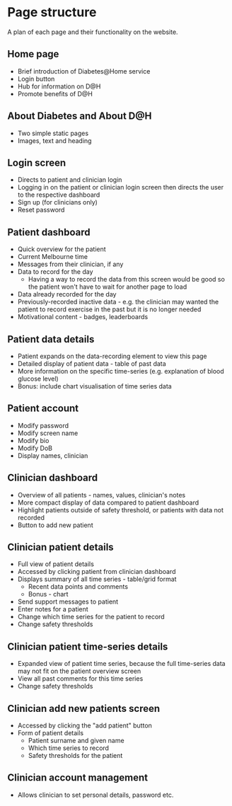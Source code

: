 # Page structure

A plan of each page and their functionality on the website.

## Home page

* Brief introduction of Diabetes@Home service
* Login button
* Hub for information on D@H
* Promote benefits of D@H

## About Diabetes and About D@H

* Two simple static pages
* Images, text and heading

## Login screen

* Directs to patient and clinician login
* Logging in on the patient or clinician login screen then directs the user to the respective dashboard
* Sign up (for clinicians only)
* Reset password

## Patient dashboard

* Quick overview for the patient
* Current Melbourne time
* Messages from their clinician, if any
* Data to record for the day
    * Having a way to record the data from this screen would be good so the patient won't have to wait for another page to load
* Data already recorded for the day
* Previously-recorded inactive data - e.g. the clinician may wanted the patient to record exercise in the past but it is no longer needed
* Motivational content - badges, leaderboards

## Patient data details

* Patient expands on the data-recording element to view this page
* Detailed display of patient data - table of past data
* More information on the specific time-series (e.g. explanation of blood glucose level)
* Bonus: include chart visualisation of time series data

## Patient account

* Modify password
* Modify screen name
* Modify bio
* Modify DoB
* Display names, clinician

## Clinician dashboard

* Overview of all patients - names, values, clinician's notes
* More compact display of data compared to patient dashboard
* Highlight patients outside of safety threshold, or patients with data not recorded
* Button to add new patient

## Clinician patient details

* Full view of patient details
* Accessed by clicking patient from clinician dashboard
* Displays summary of all time series - table/grid format
    * Recent data points and comments
    * Bonus - chart
* Send support messages to patient
* Enter notes for a patient
* Change which time series for the patient to record
* Change safety thresholds

## Clinician patient time-series details

* Expanded view of patient time series, because the full time-series data may not fit on the patient overview screen
* View all past comments for this time series
* Change safety thresholds

## Clinician add new patients screen

* Accessed by clicking the "add patient" button
* Form of patient details
    * Patient surname and given name
    * Which time series to record
    * Safety thresholds for the patient

## Clinician account management

* Allows clinician to set personal details, password etc.